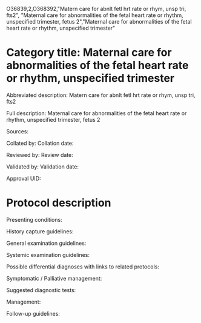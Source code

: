 O36839,2,O368392,"Matern care for abnlt fetl hrt rate or rhym, unsp tri, fts2", "Maternal care for abnormalities of the fetal heart rate or rhythm, unspecified trimester, fetus 2","Maternal care for abnormalities of the fetal heart rate or rhythm, unspecified trimester"
# Category title: Maternal care for abnormalities of the fetal heart rate or rhythm, unspecified trimester

Abbreviated description: Matern care for abnlt fetl hrt rate or rhym, unsp tri, fts2

Full description: Maternal care for abnormalities of the fetal heart rate or rhythm, unspecified trimester, fetus 2

Sources:

Collated by:
Collation date:

Reviewed by:
Review date:

Validated by:
Validation date:

Approval UID:

# Protocol description

Presenting conditions:

History capture guidelines:

General examination guidelines:

Systemic examination guidelines:

Possible differential diagnoses with links to related protocols:

Symptomatic / Palliative management:

Suggested diagnostic tests:

Management:

Follow-up guidelines:
